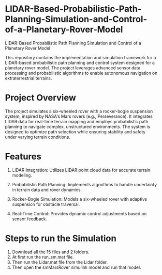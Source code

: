 # LIDAR-Based-Probabilistic-Path-Planning-Simulation-and-Control-of-a-Planetary-Rover-Model
LIDAR-Based Probabilistic Path Planning Simulation and Control of a Planetary Rover Model

This repository contains the implementation and simulation framework for a LIDAR-based probabilistic path planning and control system designed for a planetary rover model. The project leverages advanced sensor data processing and probabilistic algorithms to enable autonomous navigation on extraterrestrial terrains.

# Project Overview

The project simulates a six-wheeled rover with a rocker-bogie suspension system, inspired by NASA's Mars rovers (e.g., Perseverance). It integrates LIDAR data for real-time terrain mapping and employs probabilistic path planning to navigate complex, unstructured environments. The system is designed to optimize path selection while ensuring stability and safety under varying terrain conditions.

# Features





1) LIDAR Integration: Utilizes LIDAR point cloud data for accurate terrain modeling.



2) Probabilistic Path Planning: Implements algorithms to handle uncertainty in terrain data and rover dynamics.



3) Rocker-Bogie Simulation: Models a six-wheeled rover with adaptive suspension for obstacle traversal.



4) Real-Time Control: Provides dynamic control adjustments based on sensor feedback.


# Steps to run the Simulation

1) Download all the 15 files and 2 folders.
2) At first run the run_sm.mat file.
3) Then run the Lidar.mat file from the Lidar folder.
4) Then open the smMarsRover simulink model and run that model.
